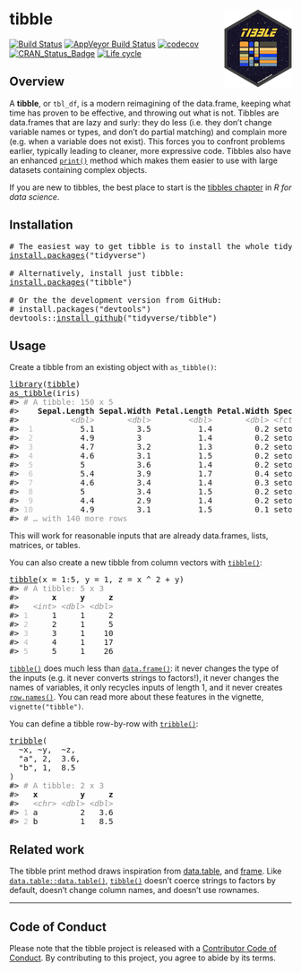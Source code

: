 <!-- README.md is generated from README.Rmd. Please edit that file -->

# tibble <img src="man/figures/logo.png" align="right" />

[![Build Status](https://travis-ci.org/tidyverse/tibble.svg?branch=master)](https://travis-ci.org/tidyverse/tibble) [![AppVeyor Build Status](https://ci.appveyor.com/api/projects/status/github/tidyverse/tibble?branch=master&svg=true)](https://ci.appveyor.com/project/tidyverse/tibble) [![codecov](https://codecov.io/gh/tidyverse/tibble/branch/master/graph/badge.svg)](https://codecov.io/gh/tidyverse/tibble) [![CRAN\_Status\_Badge](https://www.r-pkg.org/badges/version/tibble)](https://cran.r-project.org/package=tibble) [![Life cycle](https://img.shields.io/badge/lifecycle-stable-brightgreen.svg)](https://www.tidyverse.org/lifecycle/)

## Overview

A **tibble**, or `tbl_df`, is a modern reimagining of the data.frame, keeping what time has proven to be effective, and throwing out what is not. Tibbles are data.frames that are lazy and surly: they do less (i.e. they don’t change variable names or types, and don’t do partial matching) and complain more (e.g. when a variable does not exist). This forces you to confront problems earlier, typically leading to cleaner, more expressive code. Tibbles also have an enhanced [`print()`](https://rdrr.io/r/base/print.html) method which makes them easier to use with large datasets containing complex objects.

If you are new to tibbles, the best place to start is the [tibbles chapter](http://r4ds.had.co.nz/tibbles.html) in *R for data science*.

## Installation

<pre class='chroma'>
<span class='c'># The easiest way to get tibble is to install the whole tidyverse:</span>
<span class='nf'><a href='https://rdrr.io/r/utils/install.packages.html'>install.packages</a></span>(<span class='s'>"tidyverse"</span>)

<span class='c'># Alternatively, install just tibble:</span>
<span class='nf'><a href='https://rdrr.io/r/utils/install.packages.html'>install.packages</a></span>(<span class='s'>"tibble"</span>)

<span class='c'># Or the the development version from GitHub:</span>
<span class='c'># install.packages("devtools")</span>
<span class='k'>devtools</span>::<span class='nf'><a href='https://devtools.r-lib.org//reference/remote-reexports.html'>install_github</a></span>(<span class='s'>"tidyverse/tibble"</span>)
</pre>

## Usage

Create a tibble from an existing object with `as_tibble()`:

<pre class='chroma'>
<span class='nf'><a href='https://rdrr.io/r/base/library.html'>library</a></span>(<span class='k'><a href='https://tibble.tidyverse.org/'>tibble</a></span>)
<span class='nf'><a href='https://tibble.tidyverse.org/reference/as_tibble.html'>as_tibble</a></span>(<span class='k'>iris</span>)
<span class='c'>#&gt; <span style='color: #949494;'># A tibble: 150 x 5</span></span>
<span class='c'>#&gt;    <span style='font-weight: bold;'>Sepal.Length</span><span> </span><span style='font-weight: bold;'>Sepal.Width</span><span> </span><span style='font-weight: bold;'>Petal.Length</span><span> </span><span style='font-weight: bold;'>Petal.Width</span><span> </span><span style='font-weight: bold;'>Species</span></span>
<span class='c'>#&gt;           <span style='color: #949494;font-style: italic;'>&lt;dbl&gt;</span><span>       </span><span style='color: #949494;font-style: italic;'>&lt;dbl&gt;</span><span>        </span><span style='color: #949494;font-style: italic;'>&lt;dbl&gt;</span><span>       </span><span style='color: #949494;font-style: italic;'>&lt;dbl&gt;</span><span> </span><span style='color: #949494;font-style: italic;'>&lt;fct&gt;</span><span>  </span></span>
<span class='c'>#&gt; <span style='color: #BCBCBC;'> 1</span><span>          5.1         3.5          1.4         0.2 setosa </span></span>
<span class='c'>#&gt; <span style='color: #BCBCBC;'> 2</span><span>          4.9         3            1.4         0.2 setosa </span></span>
<span class='c'>#&gt; <span style='color: #BCBCBC;'> 3</span><span>          4.7         3.2          1.3         0.2 setosa </span></span>
<span class='c'>#&gt; <span style='color: #BCBCBC;'> 4</span><span>          4.6         3.1          1.5         0.2 setosa </span></span>
<span class='c'>#&gt; <span style='color: #BCBCBC;'> 5</span><span>          5           3.6          1.4         0.2 setosa </span></span>
<span class='c'>#&gt; <span style='color: #BCBCBC;'> 6</span><span>          5.4         3.9          1.7         0.4 setosa </span></span>
<span class='c'>#&gt; <span style='color: #BCBCBC;'> 7</span><span>          4.6         3.4          1.4         0.3 setosa </span></span>
<span class='c'>#&gt; <span style='color: #BCBCBC;'> 8</span><span>          5           3.4          1.5         0.2 setosa </span></span>
<span class='c'>#&gt; <span style='color: #BCBCBC;'> 9</span><span>          4.4         2.9          1.4         0.2 setosa </span></span>
<span class='c'>#&gt; <span style='color: #BCBCBC;'>10</span><span>          4.9         3.1          1.5         0.1 setosa </span></span>
<span class='c'>#&gt; <span style='color: #949494;'># … with 140 more rows</span></span>
</pre>

This will work for reasonable inputs that are already data.frames, lists, matrices, or tables.

You can also create a new tibble from column vectors with [`tibble()`](https://tibble.tidyverse.org/reference/tibble.html):

<pre class='chroma'>
<span class='nf'><a href='https://tibble.tidyverse.org/reference/tibble.html'>tibble</a></span>(x = <span class='m'>1</span><span class='o'>:</span><span class='m'>5</span>, y = <span class='m'>1</span>, z = <span class='k'>x</span> <span class='o'>^</span> <span class='m'>2</span> <span class='o'>+</span> <span class='k'>y</span>)
<span class='c'>#&gt; <span style='color: #949494;'># A tibble: 5 x 3</span></span>
<span class='c'>#&gt;       <span style='font-weight: bold;'>x</span><span>     </span><span style='font-weight: bold;'>y</span><span>     </span><span style='font-weight: bold;'>z</span></span>
<span class='c'>#&gt;   <span style='color: #949494;font-style: italic;'>&lt;int&gt;</span><span> </span><span style='color: #949494;font-style: italic;'>&lt;dbl&gt;</span><span> </span><span style='color: #949494;font-style: italic;'>&lt;dbl&gt;</span></span>
<span class='c'>#&gt; <span style='color: #BCBCBC;'>1</span><span>     1     1     2</span></span>
<span class='c'>#&gt; <span style='color: #BCBCBC;'>2</span><span>     2     1     5</span></span>
<span class='c'>#&gt; <span style='color: #BCBCBC;'>3</span><span>     3     1    10</span></span>
<span class='c'>#&gt; <span style='color: #BCBCBC;'>4</span><span>     4     1    17</span></span>
<span class='c'>#&gt; <span style='color: #BCBCBC;'>5</span><span>     5     1    26</span></span>
</pre>

[`tibble()`](https://tibble.tidyverse.org/reference/tibble.html) does much less than [`data.frame()`](https://rdrr.io/r/base/data.frame.html): it never changes the type of the inputs (e.g. it never converts strings to factors\!), it never changes the names of variables, it only recycles inputs of length 1, and it never creates [`row.names()`](https://rdrr.io/r/base/row.names.html). You can read more about these features in the vignette, `vignette("tibble")`.

You can define a tibble row-by-row with [`tribble()`](https://tibble.tidyverse.org/reference/tribble.html):

<pre class='chroma'>
<span class='nf'><a href='https://tibble.tidyverse.org/reference/tribble.html'>tribble</a></span>(
  <span class='o'>~</span><span class='k'>x</span>, <span class='o'>~</span><span class='k'>y</span>,  <span class='o'>~</span><span class='k'>z</span>,
  <span class='s'>"a"</span>, <span class='m'>2</span>,  <span class='m'>3.6</span>,
  <span class='s'>"b"</span>, <span class='m'>1</span>,  <span class='m'>8.5</span>
)
<span class='c'>#&gt; <span style='color: #949494;'># A tibble: 2 x 3</span></span>
<span class='c'>#&gt;   <span style='font-weight: bold;'>x</span><span>         </span><span style='font-weight: bold;'>y</span><span>     </span><span style='font-weight: bold;'>z</span></span>
<span class='c'>#&gt;   <span style='color: #949494;font-style: italic;'>&lt;chr&gt;</span><span> </span><span style='color: #949494;font-style: italic;'>&lt;dbl&gt;</span><span> </span><span style='color: #949494;font-style: italic;'>&lt;dbl&gt;</span></span>
<span class='c'>#&gt; <span style='color: #BCBCBC;'>1</span><span> a         2   3.6</span></span>
<span class='c'>#&gt; <span style='color: #BCBCBC;'>2</span><span> b         1   8.5</span></span>
</pre>

## Related work

The tibble print method draws inspiration from [data.table](http://r-datatable.com/), and [frame](https://github.com/patperry/r-frame). Like [`data.table::data.table()`](https://Rdatatable.gitlab.io/data.table/reference/data.table.html), [`tibble()`](https://tibble.tidyverse.org/reference/tibble.html) doesn’t coerce strings to factors by default, doesn’t change column names, and doesn’t use rownames.

-----

## Code of Conduct

Please note that the tibble project is released with a [Contributor Code of Conduct](https://tibble.tidyverse.org/CODE_OF_CONDUCT.html). By contributing to this project, you agree to abide by its terms.
